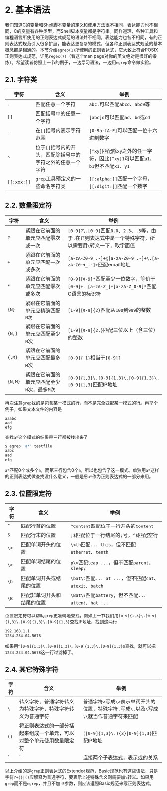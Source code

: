 # 2. 基本语法

我们知道C的变量和Shell脚本变量的定义和使用方法很不相同，表达能力也不相同，C的变量有各种类型，而Shell脚本变量都是字符串。同样道理，各种工具和编程语言所使用的正则表达式规范的语法并不相同，表达能力也各不相同，有的正则表达式规范引入很多扩展，能表达更复杂的模式，但各种正则表达式规范的基本概念都是相通的。本节介绍`egrep(1)`所使用的正则表达式，它大致上符合POSIX正则表达式规范，详见`regex(7)`（看这个man page对你的英文绝对是很好的锻炼）。希望读者仿照上一节的例子，一边学习语法，一边用`egrep`命令做实验。

## 2.1. 字符类

| 字符 | 含义 | 举例 |
|------|------|------|
| `.` | 匹配任意一个字符 | `abc.`可以匹配`abcd`、`abc9`等 |
| `[]` | 匹配括号中的任意一个字符 | `[abc]d`可以匹配`ad`、`bd`或`cd` |
| `-` | 在`[]`括号内表示字符范围 | `[0-9a-fA-F]`可以匹配一位十六进制数字 |
| `^` | 位于`[]`括号内的开头，匹配除括号中的字符之外的任意一个字符 | `[^xy]`匹配除`xy`之外的任一字符，因此`[^xy]1`可以匹配`a1`、`b1`但不匹配`x1`、`y1` |
| `[[:xxx:]]` | `grep`工具预定义的一些命名字符类 | `[[:alpha:]]`匹配一个字母，`[[:digit:]]`匹配一个数字 |

## 2.2. 数量限定符

| 字符 | 含义 | 举例 |
|------|------|------|
| `?` | 紧跟在它前面的单元应匹配零次或一次 | `[0-9]?\.[0-9]`匹配`0.0`、`2.3`、`.5`等，由于`.`在正则表达式中是一个特殊字符，所以需要用`\`转义一下，取字面值 |
| `+` | 紧跟在它前面的单元应匹配一次或多次 | `[a-zA-Z0-9_.-]+@[a-zA-Z0-9_.-]+\.[a-zA-Z0-9_.-]+`匹配email地址 |
| `*` | 紧跟在它前面的单元应匹配零次或多次 | `[0-9][0-9]*`匹配至少一位数字，等价于`[0-9]+`，`[a-zA-Z_]+[a-zA-Z_0-9]*`匹配C语言的标识符 |
| `{N}` | 紧跟在它前面的单元应精确匹配`N次` | `[1-9][0-9]{2}`匹配从`100`到`999`的整数 |
| `{N,}` | 紧跟在它前面的单元应匹配至少`N`次 | `[1-9][0-9]{2,}`匹配三位以上（含三位）的整数 |
| `{,M}` | 紧跟在它前面的单元应匹配最多`M`次 | `[0-9]{,1}`相当于`[0-9]?` |
| `{N,M}` | 紧跟在它前面的单元应匹配至少`N`次，最多`M`次 | `[0-9]{1,3}\.[0-9]{1,3}\.[0-9]{1,3}\.[0-9]{1,3}`匹配IP地址 |

再次注意`grep`找的是包含某一模式的行，而不是完全匹配某一模式的行。再举个例子，如果文本文件的内容是

```
aaabc
aad
efg
```

查找`a*`这个模式的结果是三行都被找出来了

```bash
$ egrep 'a*' testfile 
aabc
aad
efg
```

`a*`匹配0个或多个`a`，而第三行包含0个`a`，所以也包含了这一模式。单独用`a*`这样的正则表达式做查找没什么意义，一般是把`a*`作为正则表达式的一部分来用。

## 2.3. 位置限定符

| 字符 | 含义 | 举例 |
|------|------|------|
| `^` | 匹配行首的位置 | `^Content`匹配位于一行开头的`Content` |
| `$` | 匹配行末的位置 | `;$`匹配位于一行结尾的`;`号，`^$`匹配空行 |
| `\<` | 匹配单词开头的位置 | `\<th`匹配`... this`，但不匹配`ethernet`、`tenth` |
| `\>` | 匹配单词结尾的位置 | `p\>`匹配`leap ...`，但不匹配`parent`、`sleepy` |
| `\b` | 匹配单词开头或结尾的位置 | `\bat\b`匹配`... at ...`，但不匹配`cat`、`atexit`、`batch` |
| `\B` | 匹配非单词开头和结尾的位置 | `\Bat\B`匹配`battery`，但不匹配`... attend`、`hat ...` |

位置限定符可以帮助`grep`更准确地查找，例如上一节我们用`[0-9]{1,3}\.[0-9]{1,3}\.[0-9]{1,3}\.[0-9]{1,3}`查找IP地址，找到这两行

```bash
192.168.1.1
1234.234.04.5678
```

如果用`^[0-9]{1,3}\.[0-9]{1,3}\.[0-9]{1,3}\.[0-9]{1,3}$`查找，就可以把`1234.234.04.5678`这一行过滤掉了。

## 2.4. 其它特殊字符

| 字符 | 含义 | 举例 |
|------|------|------|
| `\` | 转义字符，普通字符转义为特殊字符，特殊字符转义为普通字符 | 普通字符`<`写成`\<`表示单词开头的位置，特殊字符`.`写成`\.`以及`\`写成`\\`就当作普通字符来匹配 |
| `()` | 将正则表达式的一部分括起来组成一个单元，可以对整个单元使用数量限定符 | `([0-9]{1,3}\.){3}[0-9]{1,3}`匹配IP地址 |
| `|` | 连接两个子表达式，表示或的关系 | `n(o|either)`匹配`no`或`neither` |

以上介绍的是`grep`正则表达式的Extended规范，Basic规范也有这些语法，只是字符`?+{}|()`应解释为普通字符，要表示上述特殊含义则需要加`\`转义。如果用`grep`而不是`egrep`，并且不加`-E`参数，则应该遵照Basic规范来写正则表达式。 